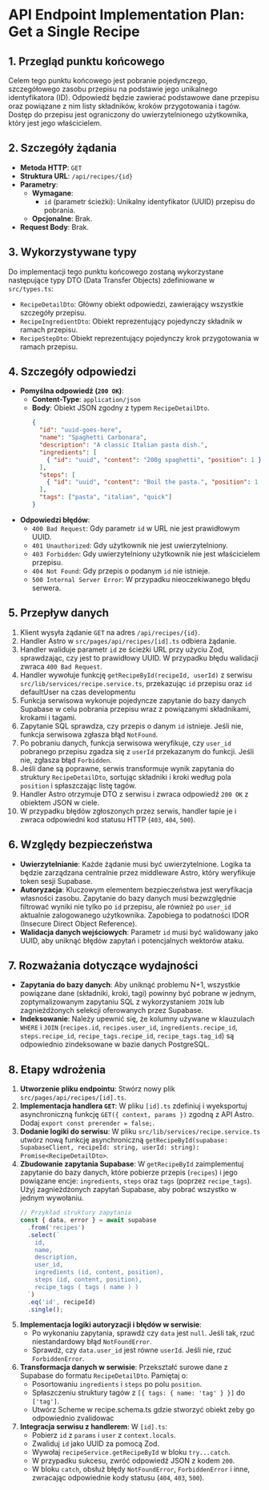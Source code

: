 # API Endpoint Implementation Plan: Get a Single Recipe

## 1. Przegląd punktu końcowego
Celem tego punktu końcowego jest pobranie pojedynczego, szczegółowego zasobu przepisu na podstawie jego unikalnego identyfikatora (ID). Odpowiedź będzie zawierać podstawowe dane przepisu oraz powiązane z nim listy składników, kroków przygotowania i tagów. Dostęp do przepisu jest ograniczony do uwierzytelnionego użytkownika, który jest jego właścicielem.

## 2. Szczegóły żądania
-   **Metoda HTTP**: `GET`
-   **Struktura URL**: `/api/recipes/{id}`
-   **Parametry**:
    -   **Wymagane**:
        -   `id` (parametr ścieżki): Unikalny identyfikator (UUID) przepisu do pobrania.
    -   **Opcjonalne**: Brak.
-   **Request Body**: Brak.

## 3. Wykorzystywane typy
Do implementacji tego punktu końcowego zostaną wykorzystane następujące typy DTO (Data Transfer Objects) zdefiniowane w `src/types.ts`:
-   `RecipeDetailDto`: Główny obiekt odpowiedzi, zawierający wszystkie szczegóły przepisu.
-   `RecipeIngredientDto`: Obiekt reprezentujący pojedynczy składnik w ramach przepisu.
-   `RecipeStepDto`: Obiekt reprezentujący pojedynczy krok przygotowania w ramach przepisu.

## 4. Szczegóły odpowiedzi
-   **Pomyślna odpowiedź (`200 OK`)**:
    -   **Content-Type**: `application/json`
    -   **Body**: Obiekt JSON zgodny z typem `RecipeDetailDto`.
        ```json
        {
          "id": "uuid-goes-here",
          "name": "Spaghetti Carbonara",
          "description": "A classic Italian pasta dish.",
          "ingredients": [
            { "id": "uuid", "content": "200g spaghetti", "position": 1 }
          ],
          "steps": [
            { "id": "uuid", "content": "Boil the pasta.", "position": 1 }
          ],
          "tags": ["pasta", "italian", "quick"]
        }
        ```
-   **Odpowiedzi błędów**:
    -   `400 Bad Request`: Gdy parametr `id` w URL nie jest prawidłowym UUID.
    -   `401 Unauthorized`: Gdy użytkownik nie jest uwierzytelniony.
    -   `403 Forbidden`: Gdy uwierzytelniony użytkownik nie jest właścicielem przepisu.
    -   `404 Not Found`: Gdy przepis o podanym `id` nie istnieje.
    -   `500 Internal Server Error`: W przypadku nieoczekiwanego błędu serwera.

## 5. Przepływ danych
1.  Klient wysyła żądanie `GET` na adres `/api/recipes/{id}`.
3.  Handler Astro w `src/pages/api/recipes/[id].ts` odbiera żądanie.
4.  Handler waliduje parametr `id` ze ścieżki URL przy użyciu Zod, sprawdzając, czy jest to prawidłowy UUID. W przypadku błędu walidacji zwraca `400 Bad Request`.
5.  Handler wywołuje funkcję `getRecipeById(recipeId, userId)` z serwisu `src/lib/services/recipe.service.ts`, przekazując `id` przepisu oraz `id` defaultUser na czas developmentu
6.  Funkcja serwisowa wykonuje pojedyncze zapytanie do bazy danych Supabase w celu pobrania przepisu wraz z powiązanymi składnikami, krokami i tagami.
7.  Zapytanie SQL sprawdza, czy przepis o danym `id` istnieje. Jeśli nie, funkcja serwisowa zgłasza błąd `NotFound`.
8.  Po pobraniu danych, funkcja serwisowa weryfikuje, czy `user_id` pobranego przepisu zgadza się z `userId` przekazanym do funkcji. Jeśli nie, zgłasza błąd `Forbidden`.
9.  Jeśli dane są poprawne, serwis transformuje wynik zapytania do struktury `RecipeDetailDto`, sortując składniki i kroki według pola `position` i spłaszczając listę tagów.
10. Handler Astro otrzymuje DTO z serwisu i zwraca odpowiedź `200 OK` z obiektem JSON w ciele.
11. W przypadku błędów zgłoszonych przez serwis, handler łapie je i zwraca odpowiedni kod statusu HTTP (`403`, `404`, `500`).

## 6. Względy bezpieczeństwa
-   **Uwierzytelnianie**: Każde żądanie musi być uwierzytelnione. Logika ta będzie zarządzana centralnie przez middleware Astro, który weryfikuje token sesji Supabase.
-   **Autoryzacja**: Kluczowym elementem bezpieczeństwa jest weryfikacja własności zasobu. Zapytanie do bazy danych musi bezwzględnie filtrować wyniki nie tylko po `id` przepisu, ale również po `user_id` aktualnie zalogowanego użytkownika. Zapobiega to podatności IDOR (Insecure Direct Object Reference).
-   **Walidacja danych wejściowych**: Parametr `id` musi być walidowany jako UUID, aby uniknąć błędów zapytań i potencjalnych wektorów ataku.

## 7. Rozważania dotyczące wydajności
-   **Zapytania do bazy danych**: Aby uniknąć problemu N+1, wszystkie powiązane dane (składniki, kroki, tagi) powinny być pobrane w jednym, zoptymalizowanym zapytaniu SQL z wykorzystaniem `JOIN` lub zagnieżdżonych selekcji oferowanych przez Supabase.
-   **Indeksowanie**: Należy upewnić się, że kolumny używane w klauzulach `WHERE` i `JOIN` (`recipes.id`, `recipes.user_id`, `ingredients.recipe_id`, `steps.recipe_id`, `recipe_tags.recipe_id`, `recipe_tags.tag_id`) są odpowiednio zindeksowane w bazie danych PostgreSQL.

## 8. Etapy wdrożenia
1.  **Utworzenie pliku endpointu**: Stwórz nowy plik `src/pages/api/recipes/[id].ts`.
2.  **Implementacja handlera `GET`**: W pliku `[id].ts` zdefiniuj i wyeksportuj asynchroniczną funkcję `GET({ context, params })` zgodną z API Astro. Dodaj `export const prerender = false;`.
3.  **Dodanie logiki do serwisu**: W pliku `src/lib/services/recipe.service.ts` utwórz nową funkcję asynchroniczną `getRecipeById(supabase: SupabaseClient, recipeId: string, userId: string): Promise<RecipeDetailDto>`.
4.  **Zbudowanie zapytania Supabase**: W `getRecipeById` zaimplementuj zapytanie do bazy danych, które pobierze przepis (`recipes`) i jego powiązane encje: `ingredients`, `steps` oraz `tags` (poprzez `recipe_tags`). Użyj zagnieżdżonych zapytań Supabase, aby pobrać wszystko w jednym wywołaniu.
    ```typescript
    // Przykład struktury zapytania
    const { data, error } = await supabase
      .from('recipes')
      .select(`
        id,
        name,
        description,
        user_id,
        ingredients (id, content, position),
        steps (id, content, position),
        recipe_tags ( tags ( name ) )
      `)
      .eq('id', recipeId)
      .single();
    ```
5.  **Implementacja logiki autoryzacji i błędów w serwisie**:
    -   Po wykonaniu zapytania, sprawdź czy `data` jest `null`. Jeśli tak, rzuć niestandardowy błąd `NotFoundError`.
    -   Sprawdź, czy `data.user_id` jest równe `userId`. Jeśli nie, rzuć `ForbiddenError`.
6.  **Transformacja danych w serwisie**: Przekształć surowe dane z Supabase do formatu `RecipeDetailDto`. Pamiętaj o:
    -   Posortowaniu `ingredients` i `steps` po polu `position`.
    -   Spłaszczeniu struktury tagów z `[{ tags: { name: 'tag' } }]` do `['tag']`.
    -   Utwórz Scheme w recipe.schema.ts gdzie stworzyć obiekt zeby go odpowiednio zvalidowac
7.  **Integracja serwisu z handlerem**: W `[id].ts`:
    -   Pobierz `id` z `params` i `user` z `context.locals`.
    -   Zwaliduj `id` jako UUID za pomocą Zod.
    -   Wywołaj `recipeService.getRecipeById` w bloku `try...catch`.
    -   W przypadku sukcesu, zwróć odpowiedź JSON z kodem `200`.
    -   W bloku `catch`, obsłuż błędy `NotFoundError`, `ForbiddenError` i inne, zwracając odpowiednie kody statusu (`404`, `403`, `500`).

